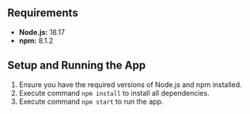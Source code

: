 ## Requirements

- **Node.js:** 18.17
- **npm:** 8.1.2

## Setup and Running the App

1. Ensure you have the required versions of Node.js and npm installed.
2. Execute command `npm install` to install all dependencies.
3. Execute command `npm start` to run the app.

